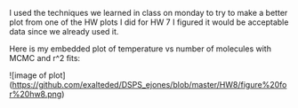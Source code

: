 I used the techniques we learned in class on monday to try to make a better plot from one of the HW plots I did for HW 7
I figured it would be acceptable data since we already used it.

Here is my embedded plot of temperature vs number of molecules with MCMC and r^2 fits:

![image of plot] (https://github.com/exalteded/DSPS_ejones/blob/master/HW8/figure%20for%20hw8.png)

